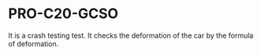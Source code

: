 # PRO-C20-GCSO
It is a crash testing test. It checks the deformation of the car by the formula of deformation.
